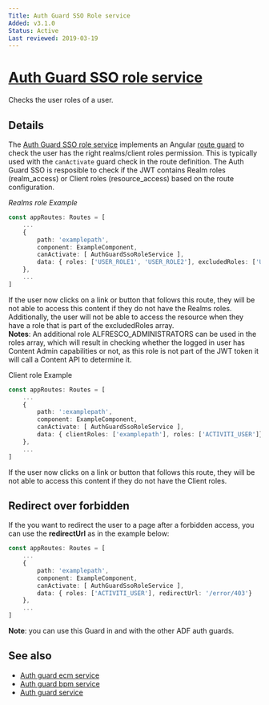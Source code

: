 ```yaml
---
Title: Auth Guard SSO Role service
Added: v3.1.0
Status: Active
Last reviewed: 2019-03-19
---
```


# [Auth Guard SSO role service](../../../lib/core/src/lib/services/auth-guard-sso-role.service.ts "Defined in auth-guard-sso-role.service.ts")

Checks the user roles of a user.

## Details

The [Auth Guard SSO role service](../../core/services/auth-guard-sso-role.service.md) implements an Angular
[route guard](https://angular.io/guide/router#milestone-5-route-guards)
to check the user has the right realms/client roles permission. This is typically used with the
`canActivate` guard check in the route definition. The Auth Guard SSO is resposible to check if the JWT contains  Realm roles (realm_access) or Client roles (resource_access) based on the route configuration.

_Realms role Example_ 

```ts
const appRoutes: Routes = [
    ...
    {
        path: 'examplepath',
        component: ExampleComponent,
        canActivate: [ AuthGuardSsoRoleService ],
        data: { roles: ['USER_ROLE1', 'USER_ROLE2'], excludedRoles: ['USER_ROLE3']}
    },
    ...
]
```

If the user now clicks on a link or button that follows this route, they will be not able to access this content if they do not have the Realms roles. Additionally, the user will not be able to access the resource when they have a role that is part of the excludedRoles array. 
<br />**Notes**: An additional role ALFRESCO_ADMINISTRATORS can be used in the roles array, which will result in checking whether the logged in user has Content Admin capabilities or not, as this role is not part of the JWT token it will call a Content API to determine it.

Client role Example

```ts
const appRoutes: Routes = [
    ...
    {
        path: ':examplepath',
        component: ExampleComponent,
        canActivate: [ AuthGuardSsoRoleService ],
        data: { clientRoles: ['examplepath'], roles: ['ACTIVITI_USER']},
    },
    ...
]
```

If the user now clicks on a link or button that follows this route, they will be not able to access this content if they do not have the Client roles.

## Redirect over forbidden

If the you want to redirect the user to a page after a forbidden access, you can use the **redirectUrl** as in the example below:

```ts
const appRoutes: Routes = [
    ...
    {
        path: 'examplepath',
        component: ExampleComponent,
        canActivate: [ AuthGuardSsoRoleService ],
        data: { roles: ['ACTIVITI_USER'], redirectUrl: '/error/403'}
    },
    ...
]
```

**Note**: you can use this Guard in and with the other ADF auth guards.

## See also

-   [Auth guard ecm service](auth-guard-ecm.service.md)
-   [Auth guard bpm service](auth-guard-bpm.service.md)
-   [Auth guard service](auth-guard.service.md)
